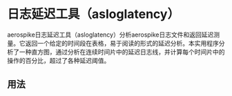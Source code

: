 # 日志延迟工具（asloglatency）

aerospike日志延迟工具（asloglatency）分析aerospike日志文件和返回延迟测量。它返回一个给定的时间段在表格，易于阅读的形式的延迟分析。本实用程序分析了一种直方图，通过分析在连续时间片中的延迟日志线，并计算每个时间片中的操作的百分比，超过了各种延迟阈值。


## 用法

